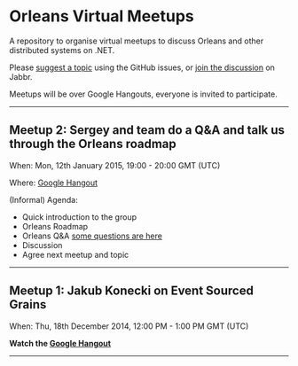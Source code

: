 # Orleans Virtual Meetups

A repository to organise virtual meetups to discuss Orleans and other distributed systems on .NET.

Please [suggest a topic](https://github.com/OrleansContrib/meetups/issues/1) using the GitHub issues, or [join the discussion](https://jabbr.net/#/rooms/orleans) on Jabbr.

Meetups will be over Google Hangouts, everyone is invited to participate.


---

## Meetup 2: Sergey and team do a Q&A and talk us through the Orleans roadmap﻿

When: Mon, 12th January 2015, 19:00 - 20:00 GMT (UTC)

Where: [Google Hangout](https://plus.google.com/events/c5bgh7gpidg214t000m37gkoaf0)

(Informal) Agenda:

* Quick introduction to the group
* Orleans Roadmap
* Orleans Q&A [some questions are here](https://github.com/OrleansContrib/meetups/issues/1#issuecomment-67989956)
* Discussion
* Agree next meetup and topic 

---

## Meetup 1: Jakub Konecki on Event Sourced Grains

When: Thu, 18th December 2014, 12:00 PM - 1:00 PM GMT (UTC)

__Watch the [Google Hangout](https://plus.google.com/events/cprijioqudo73bmsc5thgu0rlo4)__

---
